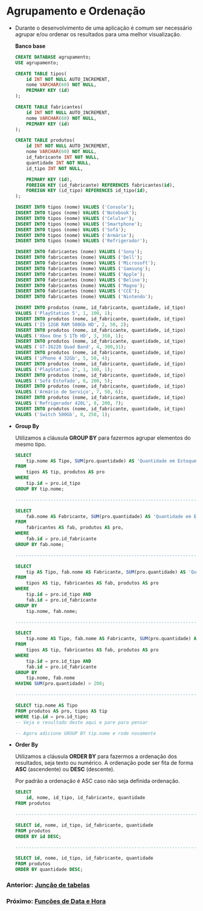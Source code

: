 # Agrupamento e Ordenação


* Durante o desenvolvimento de uma aplicação é comum ser necessário agrupar e/ou ordenar os resultados para uma melhor visualização.

    __Banco base__
    ```sql
    CREATE DATABASE agrupamento;
    USE agrupamento;

    CREATE TABLE tipos(
        id INT NOT NULL AUTO_INCREMENT,
        nome VARCHAR(60) NOT NULL,
        PRIMARY KEY (id)
    );

    CREATE TABLE fabricantes(
        id INT NOT NULL AUTO_INCREMENT,
        nome VARCHAR(60) NOT NULL,
        PRIMARY KEY (id)
    );

    CREATE TABLE produtos(
        id INT NOT NULL AUTO_INCREMENT,
        nome VARCHAR(60) NOT NULL,
        id_fabricante INT NOT NULL,
        quantidade INT NOT NULL,
        id_tipo INT NOT NULL,

        PRIMARY KEY (id),
        FOREIGN KEY (id_fabricante) REFERENCES fabricantes(id),
        FOREIGN KEY (id_tipo) REFERENCES id_tipo(id),
    );

    INSERT INTO tipos (nome) VALUES ('Console');
    INSERT INTO tipos (nome) VALUES ('Notebook');
    INSERT INTO tipos (nome) VALUES ('Celular');
    INSERT INTO tipos (nome) VALUES ('Smartphone');
    INSERT INTO tipos (nome) VALUES ('Sofá');
    INSERT INTO tipos (nome) VALUES ('Armário');
    INSERT INTO tipos (nome) VALUES ('Refrigerador');

    INSERT INTO fabricantes (nome) VALUES ('Sony');
    INSERT INTO fabricantes (nome) VALUES ('Dell');
    INSERT INTO fabricantes (nome) VALUES ('Microsoft');
    INSERT INTO fabricantes (nome) VALUES ('Samsung');
    INSERT INTO fabricantes (nome) VALUES ('Apple');
    INSERT INTO fabricantes (nome) VALUES ('Beline');
    INSERT INTO fabricantes (nome) VALUES ('Magno');
    INSERT INTO fabricantes (nome) VALUES ('CCE');
    INSERT INTO fabricantes (nome) VALUES ('Nintendo');

    INSERT INTO produtos (nome, id_fabricante, quantidade, id_tipo)
    VALUES ('PlayStation 5', 1, 100, 1);
    INSERT INTO produtos (nome, id_fabricante, quantidade, id_tipo)
    VALUES ('I5 12GB RAM 500Gb HD', 2, 50, 2);
    INSERT INTO produtos (nome, id_fabricante, quantidade, id_tipo)
    VALUES ('Xbox One S 1Tb HD', 3, 350, 1);
    INSERT INTO produtos (nome, id_fabricante, quantidade, id_tipo)
    VALUES ('GT-I6220 Quad Band', 4, 300,31);
    INSERT INTO produtos (nome, id_fabricante, quantidade, id_tipo)
    VALUES ('iPhone 4 32Gb', 5, 50, 4);
    INSERT INTO produtos (nome, id_fabricante, quantidade, id_tipo)
    VALUES ('PlayStation 2', 1, 100, 1);
    INSERT INTO produtos (nome, id_fabricante, quantidade, id_tipo)
    VALUES ('Sofá Estofado', 6, 200, 5);
    INSERT INTO produtos (nome, id_fabricante, quantidade, id_tipo)
    VALUES ('Armário de Serviço', 7, 50, 6);
    INSERT INTO produtos (nome, id_fabricante, quantidade, id_tipo)
    VALUES ('Refrigerador 420L', 8, 200, 7);
    INSERT INTO produtos (nome, id_fabricante, quantidade, id_tipo)
    VALUES ('Switch 500Gb', 8, 250, 1);
    ```

* __Group By__

    Utilizamos a cláusula __GROUP BY__ para fazermos agrupar elementos do mesmo tipo.
    ```sql
    SELECT
        tip.nome AS Tipo, SUM(pro.quantidade) AS 'Quantidade em Estoque'
    FROM
        tipos AS tip, produtos AS pro
    WHERE
        tip.id = pro.id_tipo
    GROUP BY tip.nome;

    -------------------------------------------------------------------

    SELECT
        fab.nome AS Fabricante, SUM(pro.quantidade) AS 'Quantidade em Estoque'
    FROM
        fabricantes AS fab, produtos AS pro,
    WHERE
        fab.id = pro.id_fabricante
    GROUP BY fab.nome;

    -------------------------------------------------------------------

    SELECT
        tip AS Tipo, fab.nome AS Fabricante, SUM(pro.quantidade) AS 'Quantidade em Estoque'
    FROM
        tipos AS tip, fabricantes AS fab, produtos AS pro
    WHERE
        tip.id = pro.id_tipo AND
        fab.id = pro.id_fabricante
    GROUP BY
        tip.nome, fab.nome;

    -------------------------------------------------------------------

    SELECT
        tip.nome AS Tipo, fab.nome AS Fabricante, SUM(pro.quantidade) AS 'Quantidade em Estoque'
    FROM
        tipos AS tip, fabricantes AS fab, produtos AS pro
    WHERE
        tip.id = pro.id_tipo AND
        fab.id = pro.id_fabricante
    GROUP BY
        tip.nome, fab.nome
    HAVING SUM(pro.quantidade) > 200;

    -------------------------------------------------------------------

    SELECT tip.nome AS Tipo
    FROM produtos AS pro, tipos AS tip
    WHERE tip.id = pro.id_tipo;
    -- Veja o resultado deste aqui e pare para pensar
    
    -- Agora adicione GROUP BY tip.nome e rode novamente
    ```

* __Order By__

    Utilizamos a cláusula __ORDER BY__ para fazermos a ordenação dos resultados, seja texto ou numérico. A ordenação pode ser fita de forma __ASC__ (ascendente) ou __DESC__ (descente).

    Por padrão a ordenação é ASC caso não seja definida ordenação.
    ```sql
    SELECT
        id, nome, id_tipo, id_fabricante, quantidade
    FROM produtos

    -------------------------------------------------------------------

    SELECT id, nome, id_tipo, id_fabricante, quantidade
    FROM produtos
    ORDER BY id DESC;

    -------------------------------------------------------------------

    SELECT id, nome, id_tipo, id_fabricante, quantidade
    FROM produtos
    ORDER BY quantidade DESC;
    ```

### Anterior: [Junção de tabelas](https://github.com/GabrielJulio/bd/blob/master/SQL/09_juncao_tabelas/README.md)

### Próximo: [Funções de Data e Hora](https://github.com/GabrielJulio/bd/blob/master/SQL/12_funcoes_data_hora/README.md)